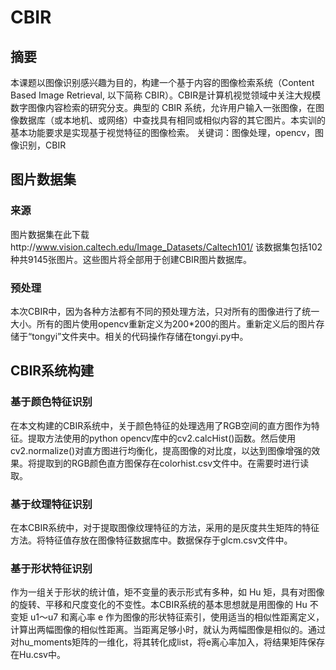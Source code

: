 # CBIR
## 摘要
本课题以图像识别感兴趣为目的，构建一个基于内容的图像检索系统（Content Based Image Retrieval, 以下简称 CBIR）。CBIR是计算机视觉领域中关注大规模数字图像内容检索的研究分支。典型的 CBIR 系统，允许用户输入一张图像，在图像数据库（或本地机、或网络）中查找具有相同或相似内容的其它图片。本实训的基本功能要求是实现基于视觉特征的图像检索。
关键词：图像处理，opencv，图像识别，CBIR
## 图片数据集
### 来源
图片数据集在此下载http://www.vision.caltech.edu/Image_Datasets/Caltech101/ 该数据集包括102种共9145张图片。这些图片将全部用于创建CBIR图片数据库。
### 预处理
本次CBIR中，因为各种方法都有不同的预处理方法，只对所有的图像进行了统一大小。所有的图片使用opencv重新定义为200*200的图片。重新定义后的图片存储于“tongyi”文件夹中。相关的代码操作存储在tongyi.py中。
##  CBIR系统构建
### 基于颜色特征识别
在本文构建的CBIR系统中，关于颜色特征的处理选用了RGB空间的直方图作为特征。提取方法使用的python opencv库中的cv2.calcHist()函数。然后使用cv2.normalize()对直方图进行均衡化，提高图像的对比度，以达到图像增强的效果。将提取到的RGB颜色直方图保存在colorhist.csv文件中。在需要时进行读取。
### 基于纹理特征识别
在本CBIR系统中，对于提取图像纹理特征的方法，采用的是灰度共生矩阵的特征方法。将特征值存放在图像特征数据库中。数据保存于glcm.csv文件中。
### 基于形状特征识别
作为一组关于形状的统计值，矩不变量的表示形式有多种，如 Hu 矩，具有对图像的旋转、平移和尺度变化的不变性。本CBIR系统的基本思想就是用图像的 Hu 不变矩 u1～u7 和离心率 e 作为图像的形状特征索引，使用适当的相似性距离定义，计算出两幅图像的相似性距离。当距离足够小时，就认为两幅图像是相似的。通过对hu_moments矩阵的一维化，将其转化成list，将e离心率加入，将结果矩阵保存在Hu.csv中。

